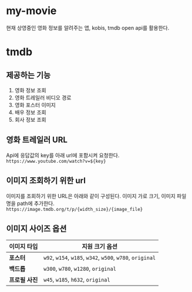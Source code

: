 # my-movie

현재 상영중인 영화 정보를 알려주는 앱,
kobis, tmdb open api를 활용한다.

# tmdb 
## 제공하는 기능
1. 영화 정보 조회
2. 영화 트레일러 비디오 경로
3. 영화 포스터 이미지
4. 배우 정보 조회
5. 회사 정보 조회
## 영화 트레일러 URL
Api에 응답값의 key를 아래 url에 포함시켜 요청한다. 
`https://www.youtube.com/watch?v=${key}`
## 이미지 조회하기 위한 url
이미지를 조회하기 위한 URL은 아래와 같이 구성된다.
이미지 가로 크기, 이미지 파일 명을 path에 추가한다.
`https://image.tmdb.org/t/p/{width_size}/{image_file}`

## 이미지 사이즈 옵션

| 이미지 타입   | 지원 크기 옵션                                 |
|--------------|-----------------------------------------------|
| **포스터**     | `w92`, `w154`, `w185`, `w342`, `w500`, `w780`, `original` |
| **백드롭**     | `w300`, `w780`, `w1280`, `original`           |
| **프로필 사진** | `w45`, `w185`, `h632`, `original`             |
